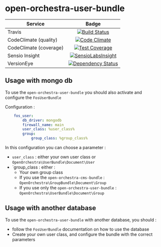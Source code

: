 # open-orchestra-user-bundle

| Service       | Badge         |
| ------------- |:-------------:|
| Travis | [![Build Status](https://travis-ci.org/open-orchestra/open-orchestra-user-bundle.svg)](https://travis-ci.org/open-orchestra/open-orchestra-user-bundle) |
| CodeClimate (quality) | [![Code Climate](https://codeclimate.com/github/open-orchestra/open-orchestra-user-bundle/badges/gpa.svg)](https://codeclimate.com/github/open-orchestra/open-orchestra-user-bundle) |
| CodeClimate (coverage) | [![Test Coverage](https://codeclimate.com/github/open-orchestra/open-orchestra-user-bundle/badges/coverage.svg)](https://codeclimate.com/github/open-orchestra/open-orchestra-user-bundle/coverage) |
| Sensio Insight | [![SensioLabsInsight](https://insight.sensiolabs.com/projects/9fb35126-d98c-41d6-9a90-ad9fa269aa60/big.png)](https://insight.sensiolabs.com/projects/9fb35126-d98c-41d6-9a90-ad9fa269aa60) |
| VersionEye | [![Dependency Status](https://www.versioneye.com/user/projects/551e87ad971f78433900010e/badge.svg?style=flat)](https://www.versioneye.com/user/projects/551e87ad971f78433900010e) |

## Usage with mongo db

To use the `open-orchestra-user-bundle` you should also activate and configure the `FosUserBundle`

Configuration :

``` yaml
    fos_user:
        db_driver: mongodb
        firewall_name: main
        user_class: %user_class%
        group:
            group_class: %group_class%
```

In this configuration you can choose a parameter :

 - `user_class` : either your own user class or `OpenOrchestra\UserBundle\Document\User`
 - `group_class : either :
   - Your own group class
   - If you use the `open-orchestra-cms-bundle` : `OpenOrchestra\GroupBundle\Document\Group`
   - If you use only the `open-orchestra-user-bundle` : `OpenOrchestra\UserBundle\Document\Group`

## Usage with another database

To use the `open-orchestra-user-bundle` with another database, you should :

 - follow the `FosUserBundle` documentation on how to use the database
 - Create your own user class, and configure the bundle with the correct parameters
